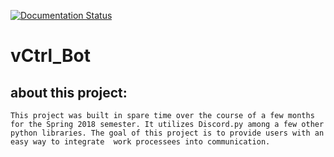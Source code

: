 [![Documentation Status](https://readthedocs.org/projects/vctrl-bot/badge/?version=latest)](http://vctrl-bot.readthedocs.io/en/latest/?badge=latest)


# vCtrl_Bot
## about this project:
    This project was built in spare time over the course of a few months for the Spring 2018 semester. It utilizes Discord.py among a few other python libraries. The goal of this project is to provide users with an easy way to integrate  work processees into communication.